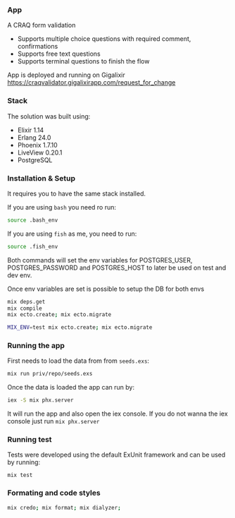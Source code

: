 ### App

A CRAQ form validation

- Supports multiple choice questions with required comment, confirmations
- Supports free text questions
- Supports terminal questions to finish the flow

App is deployed and running on Gigalixir https://craqvalidator.gigalixirapp.com/request_for_change

### Stack

The solution was built using:

- Elixir 1.14
- Erlang 24.0
- Phoenix 1.7.10
- LiveView 0.20.1
- PostgreSQL

### Installation & Setup

It requires you to have the same stack installed.

If you are using `bash` you need ro run:

```bash
source .bash_env
```

If you are using `fish` as me, you need to run:

```bash
source .fish_env
```

Both commands will set the env variables for POSTGRES_USER, POSTGRES_PASSWORD and POSTGRES_HOST to later be used on test and dev env.

Once env variables are set is possible to setup the DB for both envs

```bash
mix deps.get
mix compile
mix ecto.create; mix ecto.migrate
```

```bash
MIX_ENV=test mix ecto.create; mix ecto.migrate
```

### Running the app

First needs to load the data from from `seeds.exs`:

```bash
mix run priv/repo/seeds.exs
```

Once the data is loaded the app can run by:

```bash
iex -S mix phx.server
```

It will run the app and also open the iex console. If you do not wanna the iex console just run `mix phx.server`

### Running test

Tests were developed using the default ExUnit framework and can be used by running:

```
mix test
```

### Formating and code styles


```bash
mix credo; mix format; mix dialyzer;
```
